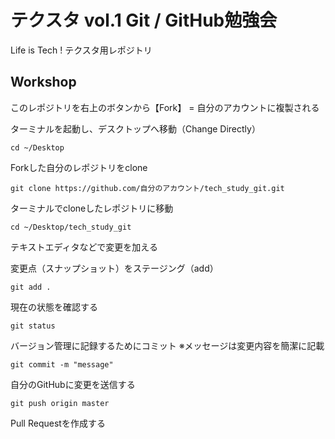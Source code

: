 # テクスタ vol.1 Git / GitHub勉強会
Life is Tech ! テクスタ用レポジトリ

## Workshop
このレポジトリを右上のボタンから【Fork】 = 自分のアカウントに複製される

ターミナルを起動し、デスクトップへ移動（Change Directly）
```
cd ~/Desktop
```

Forkした自分のレポジトリをclone
```
git clone https://github.com/自分のアカウント/tech_study_git.git
```

ターミナルでcloneしたレポジトリに移動
```
cd ~/Desktop/tech_study_git
```

テキストエディタなどで変更を加える

変更点（スナップショット）をステージング（add）
```
git add .
```

現在の状態を確認する
```
git status
```

バージョン管理に記録するためにコミット ※メッセージは変更内容を簡潔に記載
```
git commit -m "message"
```

自分のGitHubに変更を送信する
```
git push origin master
```

Pull Requestを作成する







